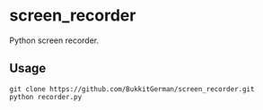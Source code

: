 # screen_recorder
Python screen recorder.


## Usage
```
git clone https://github.com/BukkitGerman/screen_recorder.git
python recorder.py
```